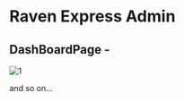 # Raven Express Admin



## DashBoardPage -
![1](https://github.com/ziynnyiy/raven-express-admin/assets/130062212/a7cc6d40-c81c-46d3-85b1-4598f26dadaf)

and so on...
